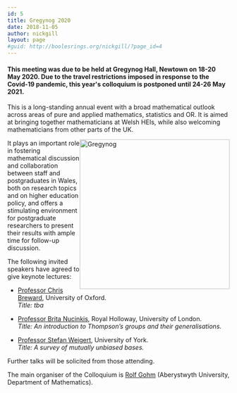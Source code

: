 ```yaml
---
id: 5
title: Gregynog 2020
date: 2018-11-05
author: nickgill
layout: page
#guid: http://boolesrings.org/nickgill/?page_id=4
---
```


#### This meeting was due to be held at Gregynog Hall, Newtown on 18-20 May 2020. Due to the travel restrictions imposed in response to the Covid-19 pandemic, this year's colloquium is postponed until 24-26 May 2021. 


This is a long-standing annual event with a broad mathematical outlook across areas of pure and applied mathematics, statistics and OR. It is aimed at bringing together mathematicians at Welsh HEIs, while also welcoming mathematicians from other parts of the UK.

<img style="float: right;" src="gregynog.jpg" width="340pt" alt="Gregynog" />

It plays an important role in fostering mathematical discussion and collaboration between staff and postgraduates in Wales, both on research topics and on higher education policy, and offers a stimulating environment for postgraduate researchers to present their results with ample time for follow-up discussion.

The following invited speakers have agreed to give keynote lectures:
- [Professor Chris Breward](https://people.maths.ox.ac.uk/breward/), University of Oxford.<BR>
      *Title: tba*
      
- [Professor Brita Nucinkis](https://pure.royalholloway.ac.uk/portal/en/persons/brita-nucinkis(1256195e-d48e-4e83-bc02-c50d77ab01a9).html), Royal Holloway, University of London.<BR>
      *Title: An introduction to Thompson’s groups and their generalisations.*
      
- [Professor Stefan Weigert](https://www.york.ac.uk/maths/staff/stefan-weigert/), University of York.<BR>
      *Title: A survey of mutually unbiased bases.*

Further talks will be solicited from those attending.

The main organiser of the Colloquium is [Rolf Gohm](https://www.aber.ac.uk/en/maths/staff-profiles/listing/profile/rog/) (Aberystwyth University, Department of Mathematics).






